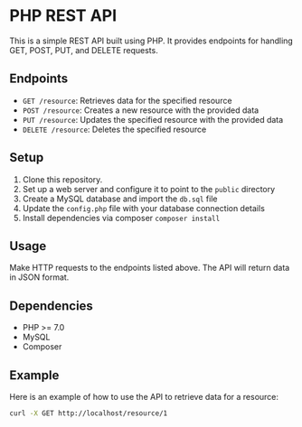 # PHP REST API

This is a simple REST API built using PHP. It provides endpoints for handling GET, POST, PUT, and DELETE requests.

## Endpoints

- `GET /resource`: Retrieves data for the specified resource
- `POST /resource`: Creates a new resource with the provided data
- `PUT /resource`: Updates the specified resource with the provided data
- `DELETE /resource`: Deletes the specified resource

## Setup

1. Clone this repository.
2. Set up a web server and configure it to point to the `public` directory
3. Create a MySQL database and import the `db.sql` file
4. Update the `config.php` file with your database connection details
5. Install dependencies via composer `composer install`

## Usage

Make HTTP requests to the endpoints listed above. The API will return data in JSON format.

## Dependencies
- PHP >= 7.0
- MySQL
- Composer

## Example

Here is an example of how to use the API to retrieve data for a resource:
```sh
curl -X GET http://localhost/resource/1